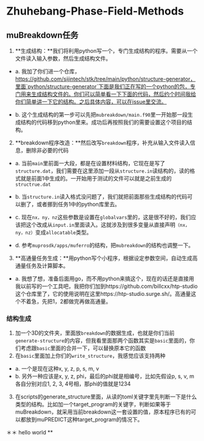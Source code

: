 # Zhuhebang-Phase-Field-Methods
##  **muBreakdown任务**

1. **生成结构：**我们将利用python写一个，专门生成结构的程序。需要从一个文件读入输入参数，然后生成结构文件。

- a.   我加了你们进一个仓库，https://github.com/sijintech/stk/tree/main/python/structure-generator，里面`python/structure-generator`下面是我们正在写的一个python的包，专门用来生成结构文件的。你们可以简单看一下下面的代码，然后约个时间我给你们简单讲一下它的结构。之后具体内容，可以在issue里交流。

- b.   这个生成结构的第一步可以先把`mubreakdown/main.f90`里一开始那一段生成结构的代码移到python里来。成功后再按照我们的需要设置这个项目的结构。

2. **breakdown程序改造：**然后改写`breakdown`程序，补充从输入文件读入信息，删除非必要的代码

- a.   当前`main`里前面一大段，都是在设置材料结构，它现在是写了`structure.dat`，我们需要在这里添加一段从`structure.in`读结构的，读的格式就是前面1中生成的。一开始用于测试的文件可以就是之前生成的`structrue.dat`

- b.   当`structure.in`读入格式没问题了，我们就把前面那些生成结构的代码可以删了，或者挪到任务1中的python库里去。

- c.    现在`nx，ny，nz`这些参数是设置在`globalvars`里的，这是很不好的，我们应该把这个改成从`input.in`里面读入。这就涉及到很多变量从直接声明`（nx，ny，nz）`变成`allocatable`类型。

- d.   参考`muprosdk/apps/muferro`的结构，把`mubreakdown`的结构也调整一下。

3. **高通量任务生成：**用python写个小程序，根据设定参数空间，自动生成高通量任务及计算脚本。

- a.   我想了想，准备后面用go，而不用python来搞这个，现在的话还是直接用我以前写的一个工具吧，我把你们加到https://github.com/billcxx/htp-studio这个仓库里了，它的使用说明在这里https://htp-studio.surge.sh/。高通量这个不着急，先把1，2都做完再做高通量。

 

### **结构生成**

1. 加一个3D的文件夹，里面放`breakdown`的数据生成，也就是你们当前`generate-structure`的内容，但我看里面那两个函数其实是`basic`里面的，你们考虑跟`basic`里面的合并一下，可以替换原本它的函数
2. 在`basic`里面加上你们的`write_structure`，我感觉应该支持两种

- a. 一个是现在这种x, y, z, p, s, m, v
- b. 另外一种应该是x, y, z, phi，最后的phi就是相编号，比如先假设p, s, v, m各自分别对应1,  2, 3, 4号相，那phi的值就是1234

3. 在scripts的generate_structure里面，从读的toml关键字里先判断一下是什么类型的结构。比如加一个target_program的关键字，判断如果等于muBreakdown，就采用当前breakdown这一套设置的值，原本程序已有的可以都放到muPREDICT这种target_program的情况下。

＊＊ hello world **